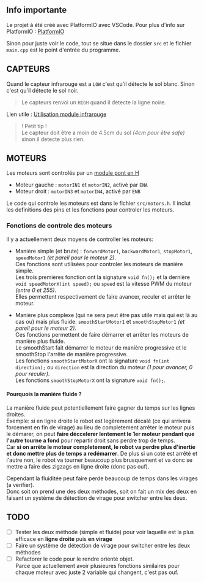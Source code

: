 
## Info importante
Le projet à été créé avec PlatformIO avec VSCode.
Pour plus d'info sur PlatformIO : [PlatformIO](https://platformio.org/)  
  
Sinon pour juste voir le code, tout se situe dans le dossier `src` et le fichier `main.cpp` est le point d'entrée du programme.

## CAPTEURS
Quand le capteur infrarouge est a `LOW` c'est qu'il détecte le sol blanc.
Sinon c'est qu'il détecte le sol noir.
> Le capteurs renvoi un `HIGH` quand il detecte la ligne noire.

Lien utile : [Utilisation module infrarouge](https://www.instructables.com/How-to-Use-TCRT5000-IR-Sensor-Module-With-Arduino-/)  

> ! Petit tip !  
> Le capteur doit être a moin de 4.5cm du sol *(4cm pour être safe)* sinon il detecte plus rien.

## MOTEURS
Les moteurs sont controlés par un [module pont en H](https://arduino.blaisepascal.fr/pont-en-h-l298n/) 
- Moteur gauche : `motorIN1` et `motorIN2`, activé par `ENA`
- Moteur droit : `motorIN3` et `motorIN4`, activé par `ENB`

Le code qui controle les moteurs est dans le fichier `src/motors.h`. Il inclut les definitions des pins et les fonctions pour controler les moteurs.

### Fonctions de controle des moteurs
Il y a actuellement deux moyens de controller les moteurs: 
- Manière simple (et brute) : `forwardMotor1`, `backwardMotor1`, `stopMotor1`, `speedMotor1` *(et pareil pour le moteur 2)*.  
  Ces fonctions sont utilisées pour controler les moteurs de manière simple.  
  Les trois premières fonction ont la signature `void fn();` et la dernière `void speedMotorX(int speed);` ou `speed` est la vitesse PWM du moteur *(entre 0 et 255)*.  
  Elles permettent respectivement de faire avancer, reculer et arrêter le moteur.  

- Manière plus complexe (qui ne sera peut être pas utile mais qui est là au cas ou) mais plus fluide: `smoothStartMotor1` et `smoothStopMotor1` *(et pareil pour le moteur 2)*.    
  Ces fonctions permettent de faire démarrer et arrêter les moteurs de manière plus fluide.    
  Le smoothStart fait démarrer le moteur de manière progressive et le smoothStop l'arrête de manière progressive.  
  Les fonctions `smoothStartMotorX` ont la signature `void fn(int direction);` ou `direction` est la direction du moteur *(1 pour avancer, 0 pour reculer)*.  
   Les fonctions `smoothStopMotorX` ont la signature `void fn();`.

#### Pourquois la manière fluide ?
La manière fluide peut potentiellement faire gagner du temps sur les lignes droites.  
Exemple: si en ligne droite le robot est legèrement décalé (ce qui arrivera forcement en fin de virage) au lieu de completement arrêter le moteur puis le démarer, on peut **faire déccelerer lentement le 1er moteur pendant que l'autre tourne a fond** pour repartir droit sans perdre trop de temps.  
Car **si on arrête le moteur completement, le robot va perdre plus d'inertie et donc mettre plus de temps a redémarrer**. De plus si un coté est arrêté et l'autre non, le robot va tourner beaucoup plus brusquement et va donc se mettre a faire des zigzags en ligne droite (donc pas ouf).
  
Cependant la fluiditée peut faire perde beaucoup de temps dans les virages (a verifier).  
Donc soit on prend une des deux méthodes, soit on fait un mix des deux en faisant un système de détection de virage pour switcher entre les deux.


## TODO
- [ ] Tester les deux méthode (simple et fluide) pour voir laquelle est la plus efficace en **ligne droite** puis **en virage**
- [ ] Faire un système de détection de virage pour switcher entre les deux méthodes
- [ ] Refactorer le code pour le rendre orienté objet.  
Parce que actuellement avoir plusieures fonctions similaires pour chaque moteur avec juste 2 variable qui changent, c'est pas ouf.
